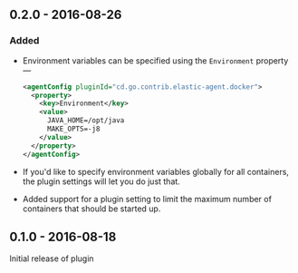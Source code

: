 ## 0.2.0 - 2016-08-26

### Added

- Environment variables can be specified using the `Environment` property —

    ```xml
    <agentConfig pluginId="cd.go.contrib.elastic-agent.docker">
      <property>
        <key>Environment</key>
        <value>
          JAVA_HOME=/opt/java
          MAKE_OPTS=-j8
        </value>
      </property>
    </agentConfig>
    ```

- If you'd like to specify environment variables globally for all containers, the plugin settings will let you do just that.
- Added support for a plugin setting to limit the maximum number of containers that should be started up.

## 0.1.0 - 2016-08-18

Initial release of plugin
